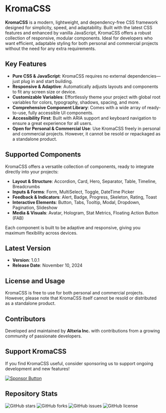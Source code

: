 # KromaCSS

**KromaCSS** is a modern, lightweight, and dependency-free CSS framework designed for simplicity, speed, and adaptability. Built with the latest CSS features and enhanced by vanilla JavaScript, KromaCSS offers a robust collection of responsive, modular components. Ideal for developers who want efficient, adaptable styling for both personal and commercial projects without the need for any extra requirements.

## Key Features

- **Pure CSS & JavaScript**: KromaCSS requires no external dependencies—just plug in and start building.
- **Responsive & Adaptive**: Automatically adjusts layouts and components to fit any screen size or device.
- **Customizable Variables**: Effortlessly theme your project with global root variables for colors, typography, shadows, spacing, and more.
- **Comprehensive Component Library**: Comes with a wide array of ready-to-use, fully accessible UI components.
- **Accessibility First**: Built with ARIA support and keyboard navigation to ensure a great experience for all users.
- **Open for Personal & Commercial Use**: Use KromaCSS freely in personal and commercial projects. However, it cannot be resold or repackaged as a standalone product.

## Supported Components

KromaCSS offers a versatile collection of components, ready to integrate directly into your projects:

- **Layout & Structure**: Accordion, Card, Hero, Separator, Table, Timeline, Breadcrumbs
- **Inputs & Forms**: Form, MultiSelect, Toggle, DateTime Picker
- **Feedback & Indicators**: Alert, Badge, Progress, Skeleton, Rating, Toast
- **Interactive Elements**: Button, Tabs, Tooltip, Modal, Dropdown, Pagination, Slideshow
- **Media & Visuals**: Avatar, Hologram, Stat Metrics, Floating Action Button (FAB)

Each component is built to be adaptive and responsive, giving you maximum flexibility across devices.

## Latest Version

- **Version**: 1.0.1
- **Release Date**: November 10, 2024

## License and Usage

KromaCSS is free to use for both personal and commercial projects. However, please note that KromaCSS itself cannot be resold or distributed as a standalone product.

## Contributors

Developed and maintained by **Altxria Inc.** with contributions from a growing community of passionate developers.

## Support KromaCSS

If you find KromaCSS useful, consider sponsoring us to support ongoing development and new features!

[![Sponsor Button](https://img.shields.io/badge/Sponsor-KromaCSS-blue)](#)

## Repository Stats

![GitHub stars](https://img.shields.io/github/stars/Altxria/KromaCSS?style=social)
![GitHub forks](https://img.shields.io/github/forks/Altxria/KromaCSS?style=social)
![GitHub issues](https://img.shields.io/github/issues/Altxria/KromaCSS)
![GitHub license](https://img.shields.io/github/license/Altxria/KromaCSS)
